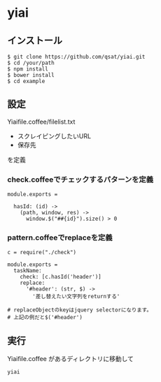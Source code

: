 yiai
====

## インストール

```
$ git clone https://github.com/qsat/yiai.git
$ cd /your/path
$ npm install
$ bower install
$ cd example
```

## 設定

Yiaifile.coffee/filelist.txt
- スクレイピングしたいURL
- 保存先

を定義

### check.coffeeでチェックするパターンを定義

```
module.exports = 

  hasId: (id) ->
    (path, window, res) ->
      window.$("##{id}").size() > 0
```

### pattern.coffeeでreplaceを定義

```
c = require("./check")

module.exports = 
  taskName:
    check: [c.hasId('header')]
    replace:
      '#header': (str, $) ->
        '差し替えたい文字列をreturnする'
        
# replaceObjectのkeyはjquery selectorになります。
# 上記の例だと$('#header')
```

## 実行
Yiaifile.coffee
があるディレクトリに移動して

```
yiai
```
